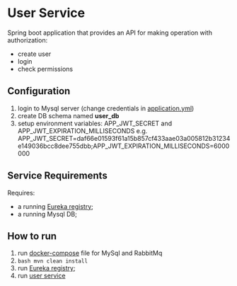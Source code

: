# User Service

Spring boot application that provides an API for making operation with authorization:
- create user
- login
- check permissions

## Configuration

1. login to Mysql server (change credentials in [application.yml](src/main/resources/application.yml))
2. create DB schema named **user_db**
3. setup environment variables: APP_JWT_SECRET and APP_JWT_EXPIRATION_MILLISECONDS e.g.
   APP_JWT_SECRET=daf66e01593f61a15b857cf433aae03a005812b31234e149036bcc8dee755dbb;APP_JWT_EXPIRATION_MILLISECONDS=6000000

## Service Requirements

Requires:
- a running [Eureka registry](https://github.com/Volodymyr2907/vine-registration-service);
- a running Mysql DB;

## How to run

1. run [docker-compose](src/main/resources/docker/docker-compose.yml) file for MySql and RabbitMq
2. ```bash mvn clean install```
3. run [Eureka registry](https://github.com/Volodymyr2907/vine-registration-service);
4. run [user service](src/main/java/com/mentorship/userservice/UserServiceApplication.java)